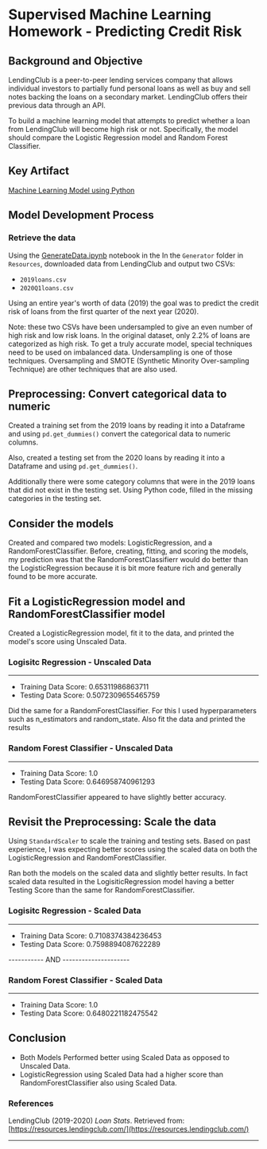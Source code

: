 # Supervised Machine Learning Homework - Predicting Credit Risk

## Background and Objective

LendingClub is a peer-to-peer lending services company that allows individual investors to partially fund personal loans as well as buy and sell notes backing the loans on a secondary market. LendingClub offers their previous data through an API.

To build a machine learning model that attempts to predict whether a loan from LendingClub will become high risk or not. Specifically, the model should compare the Logistic Regression model and Random Forest Classifier.

## Key Artifact

[Machine Learning Model using Python](Credit_Risk_Evaluator.ipynb)

## Model Development Process

### Retrieve the data

Using the [GenerateData.ipynb](/Resources/Generator/GenerateData.ipynb) notebook in the In the `Generator` folder in `Resources`, downloaded data from LendingClub and output two CSVs: 

* `2019loans.csv`
* `2020Q1loans.csv`

Using an entire year's worth of data (2019) the goal was to predict the credit risk of loans from the first quarter of the next year (2020).

Note: these two CSVs have been undersampled to give an even number of high risk and low risk loans. In the original dataset, only 2.2% of loans are categorized as high risk. To get a truly accurate model, special techniques need to be used on imbalanced data. Undersampling is one of those techniques. Oversampling and SMOTE (Synthetic Minority Over-sampling Technique) are other techniques that are also used.

## Preprocessing: Convert categorical data to numeric

Created a training set from the 2019 loans by reading it into a Dataframe and using `pd.get_dummies()` convert the categorical data to numeric columns. 

Also, created a testing set from the 2020 loans by reading it into a Dataframe and using `pd.get_dummies()`. 

Additionally there were some category columns that were in the 2019 loans that did not exist in the testing set. Using Python code, filled in the missing categories in the testing set. 

## Consider the models

Created and compared two models: LogisticRegression, and a RandomForestClassifier. Before, creating, fitting, and scoring the models, my prediction was that the RandomForestClassifierr would do better than the LogisticRegression because it is bit more feature rich and generally found to be more accurate.

## Fit a LogisticRegression model and RandomForestClassifier model

Created a LogisticRegression model, fit it to the data, and printed the model's score using Unscaled Data.

### Logisitc Regression - Unscaled Data
------------------------------------
* Training Data Score: 0.65311986863711
* Testing Data Score: 0.5072309655465759

Did the same for a RandomForestClassifier. For this I used hyperparameters such as n_estimators and random_state. Also fit the data and printed the results

### Random Forest Classifier - Unscaled Data
------------------------------------
* Training Data Score: 1.0
* Testing Data Score: 0.646958740961293

RandomForestClassifier appeared to have slightly better accuracy.

## Revisit the Preprocessing: Scale the data

Using `StandardScaler` to scale the training and testing sets. Based on past experience, I was expecting better scores using the scaled data on both the LogisticRegression and RandomForestClassifier.

Ran both the models on the scaled data and slightly better results. In fact scaled data resulted in the LogisiticRegression model having a better Testing Score than the same for RandomForestClassifier.

### Logisitc Regression - Scaled Data
------------------------------------
* Training Data Score: 0.7108374384236453
* Testing Data Score: 0.7598894087622289

----------- AND ---------------------

### Random Forest Classifier - Scaled Data
------------------------------------
* Training Data Score: 1.0
* Testing Data Score: 0.6480221182475542

## Conclusion
* Both Models Performed better using Scaled Data as opposed to Unscaled Data.
* LogisticRegression using Scaled Data had a higher score than RandomForestClassifier also using Scaled Data.

### References

LendingClub (2019-2020) _Loan Stats_. Retrieved from: [https://resources.lendingclub.com/](https://resources.lendingclub.com/)

- - -

